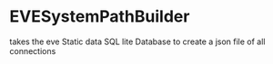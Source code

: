 # EVESystemPathBuilder
takes the eve Static data SQL lite Database to create a json file of all connections
